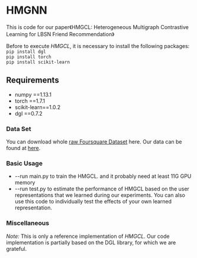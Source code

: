 # HMGNN
This is code for our  paper《HMGCL: Heterogeneous Multigraph Contrastive Learning for LBSN Friend Recommendation》


Before to execute *HMGCL*, it is necessary to install the following packages:
<br/>
``pip install dgl``
<br/>
``pip install torch``
<br/>
``pip install scikit-learn``

## Requirements

- numpy ==1.13.1
- torch ==1.7.1
- scikit-learn==1.0.2
- dgl ==0.7.2

### Data Set


You can download whole [raw Foursquare Dataset](https://sites.google.com/site/yangdingqi/home/foursquare-dataset) here.
Our data can be found at [here](https://drive.google.com/drive/folders/12MR5w8VnaJ1Rag918_U3Cy4ocGxKBIaf?usp=sharing).

### Basic Usage
 
- --run  main.py to train the HMGCL. and it probably need at least 11G GPU memory 
- --run  test.py to estimate the performance of HMGCL based on the user representations that we learned during our experiments. You can also use this code to individually test the effects of your own learned representation.

### Miscellaneous

*Note:* This is only a reference implementation of *HMGCL*. Our code implementation is partially based on the DGL library, for which we are grateful.
